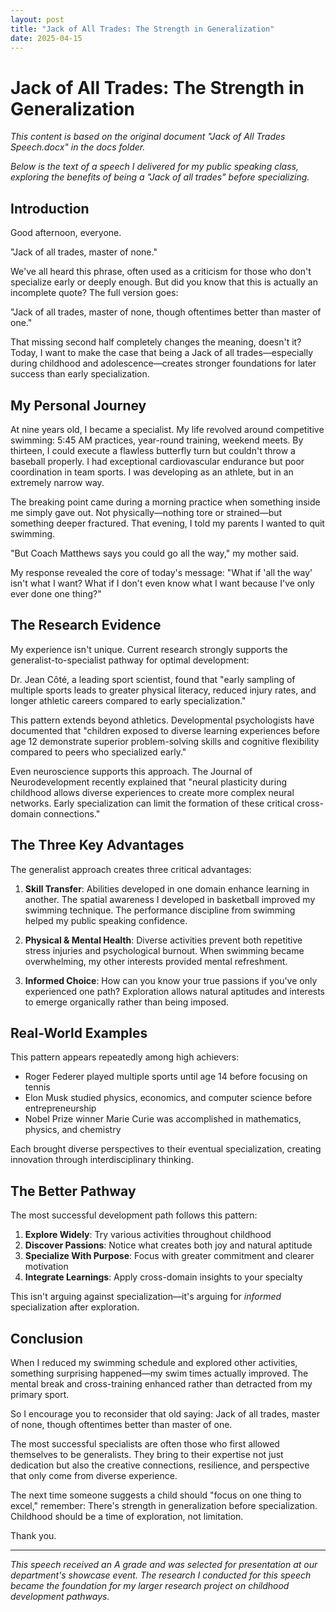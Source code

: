 ```yaml
---
layout: post
title: "Jack of All Trades: The Strength in Generalization"
date: 2025-04-15
---
```


# Jack of All Trades: The Strength in Generalization

*This content is based on the original document "Jack of All Trades Speech.docx" in the docs folder.*

*Below is the text of a speech I delivered for my public speaking class, exploring the benefits of being a "Jack of all trades" before specializing.*

## Introduction

Good afternoon, everyone.

"Jack of all trades, master of none."

We've all heard this phrase, often used as a criticism for those who don't specialize early or deeply enough. But did you know that this is actually an incomplete quote? The full version goes:

"Jack of all trades, master of none, though oftentimes better than master of one."

That missing second half completely changes the meaning, doesn't it? Today, I want to make the case that being a Jack of all trades—especially during childhood and adolescence—creates stronger foundations for later success than early specialization.

## My Personal Journey

At nine years old, I became a specialist. My life revolved around competitive swimming: 5:45 AM practices, year-round training, weekend meets. By thirteen, I could execute a flawless butterfly turn but couldn't throw a baseball properly. I had exceptional cardiovascular endurance but poor coordination in team sports. I was developing as an athlete, but in an extremely narrow way.

The breaking point came during a morning practice when something inside me simply gave out. Not physically—nothing tore or strained—but something deeper fractured. That evening, I told my parents I wanted to quit swimming.

"But Coach Matthews says you could go all the way," my mother said.

My response revealed the core of today's message: "What if 'all the way' isn't what I want? What if I don't even know what I want because I've only ever done one thing?"

## The Research Evidence

My experience isn't unique. Current research strongly supports the generalist-to-specialist pathway for optimal development:

Dr. Jean Côté, a leading sport scientist, found that "early sampling of multiple sports leads to greater physical literacy, reduced injury rates, and longer athletic careers compared to early specialization."

This pattern extends beyond athletics. Developmental psychologists have documented that "children exposed to diverse learning experiences before age 12 demonstrate superior problem-solving skills and cognitive flexibility compared to peers who specialized early."

Even neuroscience supports this approach. The Journal of Neurodevelopment recently explained that "neural plasticity during childhood allows diverse experiences to create more complex neural networks. Early specialization can limit the formation of these critical cross-domain connections."

## The Three Key Advantages

The generalist approach creates three critical advantages:

1. **Skill Transfer**: Abilities developed in one domain enhance learning in another. The spatial awareness I developed in basketball improved my swimming technique. The performance discipline from swimming helped my public speaking confidence.

2. **Physical & Mental Health**: Diverse activities prevent both repetitive stress injuries and psychological burnout. When swimming became overwhelming, my other interests provided mental refreshment.

3. **Informed Choice**: How can you know your true passions if you've only experienced one path? Exploration allows natural aptitudes and interests to emerge organically rather than being imposed.

## Real-World Examples

This pattern appears repeatedly among high achievers:

- Roger Federer played multiple sports until age 14 before focusing on tennis
- Elon Musk studied physics, economics, and computer science before entrepreneurship
- Nobel Prize winner Marie Curie was accomplished in mathematics, physics, and chemistry

Each brought diverse perspectives to their eventual specialization, creating innovation through interdisciplinary thinking.

## The Better Pathway

The most successful development path follows this pattern:

1. **Explore Widely**: Try various activities throughout childhood
2. **Discover Passions**: Notice what creates both joy and natural aptitude
3. **Specialize With Purpose**: Focus with greater commitment and clearer motivation
4. **Integrate Learnings**: Apply cross-domain insights to your specialty

This isn't arguing against specialization—it's arguing for *informed* specialization after exploration.

## Conclusion

When I reduced my swimming schedule and explored other activities, something surprising happened—my swim times actually improved. The mental break and cross-training enhanced rather than detracted from my primary sport.

So I encourage you to reconsider that old saying: Jack of all trades, master of none, though oftentimes better than master of one.

The most successful specialists are often those who first allowed themselves to be generalists. They bring to their expertise not just dedication but also the creative connections, resilience, and perspective that only come from diverse experience.

The next time someone suggests a child should "focus on one thing to excel," remember: There's strength in generalization before specialization. Childhood should be a time of exploration, not limitation.

Thank you.

---

*This speech received an A grade and was selected for presentation at our department's showcase event. The research I conducted for this speech became the foundation for my larger research project on childhood development pathways.*